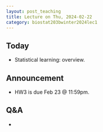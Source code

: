 ```yaml
---
layout: post_teaching
title: Lecture on Thu, 2024-02-22
category: biostat203bwinter2024lec1
---
```


## Today

* Statistical learning: overview.

## Announcement

* HW3 is due Feb 23 @ 11:59pm.

## Q&A

* 